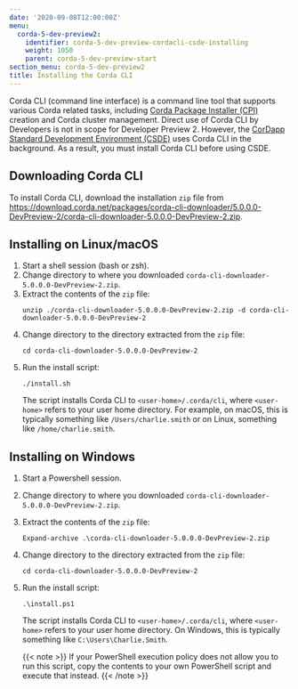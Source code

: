 ```yaml
---
date: '2020-09-08T12:00:00Z'
menu:
  corda-5-dev-preview2:
    identifier: corda-5-dev-preview-cordacli-csde-installing
    weight: 1050
    parent: corda-5-dev-preview-start
section_menu: corda-5-dev-preview2
title: Installing the Corda CLI
---
```

Corda CLI (command line interface) is a command line tool that supports various Corda related tasks, including [Corda Package Installer (CPI)](../introduction/key-concepts.html#corda-package-installer-cpi) creation and Corda cluster management.
Direct use of Corda CLI by Developers is not in scope for Developer Preview 2. However, the [CorDapp Standard Development Environment (CSDE)](../getting-started/cordapp-standard-development-environment/csde.html) uses Corda CLI in the background.
As a result, you must install Corda CLI before using CSDE.

## Downloading Corda CLI
To install Corda CLI, download the installation `zip` file from https://download.corda.net/packages/corda-cli-downloader/5.0.0.0-DevPreview-2/corda-cli-downloader-5.0.0.0-DevPreview-2.zip.

## Installing on Linux/macOS

1. Start a shell session (bash or zsh).
2. Change directory to where you downloaded `corda-cli-downloader-5.0.0.0-DevPreview-2.zip`.
3. Extract the contents of the `zip` file:
   ```shell
   unzip ./corda-cli-downloader-5.0.0.0-DevPreview-2.zip -d corda-cli-downloader-5.0.0.0-DevPreview-2
   ```
4. Change directory to the directory extracted from the `zip` file:
   ```shell
   cd corda-cli-downloader-5.0.0.0-DevPreview-2
   ```
5. Run the install script:
   ```shell
   ./install.sh
   ```
   The script installs Corda CLI to `<user-home>/.corda/cli`, where `<user-home>` refers to your user home directory. For example, on macOS, this is typically something like `/Users/charlie.smith` or on Linux, something like `/home/charlie.smith`.

## Installing on Windows

1. Start a Powershell session.
2. Change directory to where you downloaded `corda-cli-downloader-5.0.0.0-DevPreview-2.zip`.
3. Extract the contents of the `zip` file:
   ```shell
   Expand-archive .\corda-cli-downloader-5.0.0.0-DevPreview-2.zip
   ```
4. Change directory to the directory extracted from the `zip` file:
   ```shell
   cd corda-cli-downloader-5.0.0.0-DevPreview-2
   ```
5. Run the install script:
   ```shell
   .\install.ps1
   ```
   The script installs Corda CLI to `<user-home>/.corda/cli`, where `<user-home>` refers to your user home directory. On Windows, this is typically something like `C:\Users\Charlie.Smith`.

   {{< note >}}
   If your PowerShell execution policy does not allow you to run this script, copy the contents to your own PowerShell script and execute that instead.
   {{< /note >}}
<!-- For information about working directly with the Corda CLI, see [Corda CLI](../developing/corda-cli/overview.html).-->
